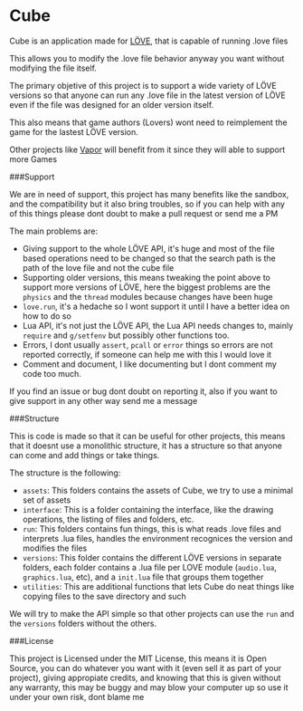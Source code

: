 Cube
====

Cube is an application made for [LÖVE](http://www.love2d.org), that is capable of running .love files

This allows you to modify the .love file behavior anyway you want without modifying the file itself.

The primary objetive of this project is to support a wide variety of LÖVE versions so that anyone can run any .love file in the latest version of LÖVE even if the file was designed for an older version itself.

This also means that game authors (Lovers) wont need to reimplement the game for the lastest LÖVE version. 

Other projects like [Vapor](https://www.github.com/josefnpat/Vapor) will benefit from it since they will able to support more Games

###Support

We are in need of support, this project has many benefits like the sandbox, and the compatibility but it also bring troubles, so if you can help with any of this things please dont doubt to make a pull request or send me a PM

The main problems are:

 * Giving support to the whole LÖVE API, it's huge and most of the file based operations need to be changed so that the search path is the path of the love file and not the cube file
 * Supporting older versions, this means tweaking the point above to support more versions of LÖVE, here the biggest problems are the `physics` and the `thread` modules because changes have been huge
 * `love.run`, it's a hedache so I wont support it until I have a better idea on how to do so
 * Lua API, it's not just the LÖVE API, the Lua API needs changes to, mainly `require` and `g/setfenv` but possibly other functions too.
 * Errors, I dont usually `assert`, `pcall` or `error` things so errors are not reported correctly, if someone can help me with this I would love it
 * Comment and document, I like documenting but I dont comment my code too much.

If you find an issue or bug dont doubt on reporting it, also if you want to give support in any other way send me a message

###Structure

This is code is made so that it can be useful for other projects, this means that it doesnt use a monolithic structure, it has a structure so that anyone can come and add things or take things.

The structure is the following:

 * `assets`: This folders contains the assets of Cube, we try to use a minimal set of assets
 * `interface`: This is a folder containing the interface, like the drawing operations, the listing of files and folders, etc.
 * `run`: This folders contains fun things, this is what reads .love files and interprets .lua files, handles the environment recognices the version and modifies the files
 * `versions`: This folder contains the different LÖVE versions in separate folders, each folder contains a .lua file per LOVE module (`audio.lua`, `graphics.lua`, etc), and a `init.lua` file that groups them together
 * `utilities`: This are additional functions that lets Cube do neat things like copying files to the save directory and such

We will try to make the API simple so that other projects can use the `run` and the `versions` folders without the others.

###License

This project is Licensed under the MIT License, this means it is Open Source, you can do whatever you want with it (even sell it as part of your project), giving appropiate credits, and knowing that this is given without any warranty, this may be buggy and may blow your computer up so use it under your own risk, dont blame me
